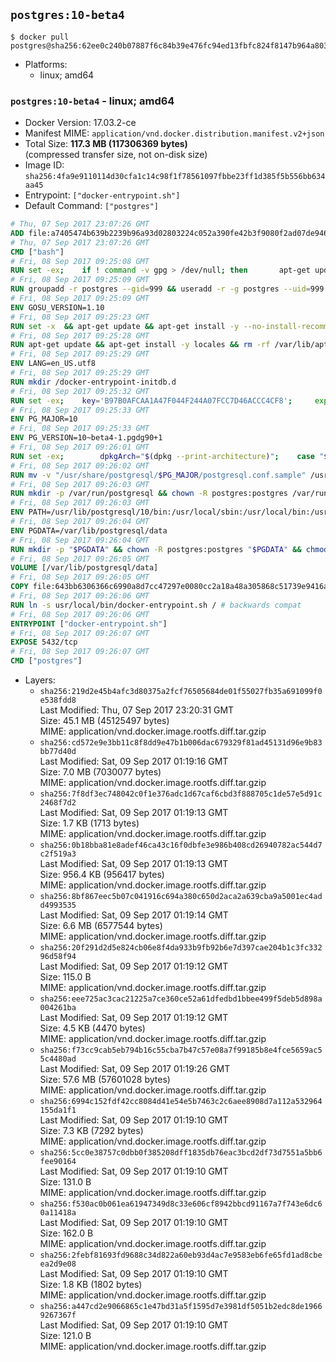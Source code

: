 ## `postgres:10-beta4`

```console
$ docker pull postgres@sha256:62ee0c240b07887f6c84b39e476fc94ed13fbfc824f8147b964a80307a6e6fe6
```

-	Platforms:
	-	linux; amd64

### `postgres:10-beta4` - linux; amd64

-	Docker Version: 17.03.2-ce
-	Manifest MIME: `application/vnd.docker.distribution.manifest.v2+json`
-	Total Size: **117.3 MB (117306369 bytes)**  
	(compressed transfer size, not on-disk size)
-	Image ID: `sha256:4fa9e9110114d30cfa1c14c98f1f78561097fbbe23ff1d385f5b556bb634aa45`
-	Entrypoint: `["docker-entrypoint.sh"]`
-	Default Command: `["postgres"]`

```dockerfile
# Thu, 07 Sep 2017 23:07:26 GMT
ADD file:a7405474b639b2239b96a93d02803224c052a390fe42b3f9080f2ad07de94640 in / 
# Thu, 07 Sep 2017 23:07:26 GMT
CMD ["bash"]
# Fri, 08 Sep 2017 09:25:08 GMT
RUN set -ex; 	if ! command -v gpg > /dev/null; then 		apt-get update; 		apt-get install -y --no-install-recommends 			gnupg2 			dirmngr 		; 		rm -rf /var/lib/apt/lists/*; 	fi
# Fri, 08 Sep 2017 09:25:09 GMT
RUN groupadd -r postgres --gid=999 && useradd -r -g postgres --uid=999 postgres
# Fri, 08 Sep 2017 09:25:09 GMT
ENV GOSU_VERSION=1.10
# Fri, 08 Sep 2017 09:25:23 GMT
RUN set -x 	&& apt-get update && apt-get install -y --no-install-recommends ca-certificates wget && rm -rf /var/lib/apt/lists/* 	&& wget -O /usr/local/bin/gosu "https://github.com/tianon/gosu/releases/download/$GOSU_VERSION/gosu-$(dpkg --print-architecture)" 	&& wget -O /usr/local/bin/gosu.asc "https://github.com/tianon/gosu/releases/download/$GOSU_VERSION/gosu-$(dpkg --print-architecture).asc" 	&& export GNUPGHOME="$(mktemp -d)" 	&& gpg --keyserver ha.pool.sks-keyservers.net --recv-keys B42F6819007F00F88E364FD4036A9C25BF357DD4 	&& gpg --batch --verify /usr/local/bin/gosu.asc /usr/local/bin/gosu 	&& rm -rf "$GNUPGHOME" /usr/local/bin/gosu.asc 	&& chmod +x /usr/local/bin/gosu 	&& gosu nobody true 	&& apt-get purge -y --auto-remove ca-certificates wget
# Fri, 08 Sep 2017 09:25:28 GMT
RUN apt-get update && apt-get install -y locales && rm -rf /var/lib/apt/lists/* 	&& localedef -i en_US -c -f UTF-8 -A /usr/share/locale/locale.alias en_US.UTF-8
# Fri, 08 Sep 2017 09:25:29 GMT
ENV LANG=en_US.utf8
# Fri, 08 Sep 2017 09:25:29 GMT
RUN mkdir /docker-entrypoint-initdb.d
# Fri, 08 Sep 2017 09:25:32 GMT
RUN set -ex; 	key='B97B0AFCAA1A47F044F244A07FCC7D46ACCC4CF8'; 	export GNUPGHOME="$(mktemp -d)"; 	gpg --keyserver ha.pool.sks-keyservers.net --recv-keys "$key"; 	gpg --export "$key" > /etc/apt/trusted.gpg.d/postgres.gpg; 	rm -rf "$GNUPGHOME"; 	apt-key list
# Fri, 08 Sep 2017 09:25:33 GMT
ENV PG_MAJOR=10
# Fri, 08 Sep 2017 09:25:33 GMT
ENV PG_VERSION=10~beta4-1.pgdg90+1
# Fri, 08 Sep 2017 09:26:01 GMT
RUN set -ex; 		dpkgArch="$(dpkg --print-architecture)"; 	case "$dpkgArch" in 		amd64|i386|ppc64el) 			echo "deb http://apt.postgresql.org/pub/repos/apt/ stretch-pgdg main $PG_MAJOR" > /etc/apt/sources.list.d/pgdg.list; 			apt-get update; 			;; 		*) 			echo "deb-src http://apt.postgresql.org/pub/repos/apt/ stretch-pgdg main $PG_MAJOR" > /etc/apt/sources.list.d/pgdg.list; 						tempDir="$(mktemp -d)"; 			cd "$tempDir"; 						savedAptMark="$(apt-mark showmanual)"; 						apt-get update; 			apt-get build-dep -y 				postgresql-common pgdg-keyring 				"postgresql-$PG_MAJOR=$PG_VERSION" 			; 			DEB_BUILD_OPTIONS="nocheck parallel=$(nproc)" 				apt-get source --compile 					postgresql-common pgdg-keyring 					"postgresql-$PG_MAJOR=$PG_VERSION" 			; 						apt-mark showmanual | xargs apt-mark auto > /dev/null; 			apt-mark manual $savedAptMark; 						ls -lAFh; 			dpkg-scanpackages . > Packages; 			grep '^Package: ' Packages; 			echo "deb [ trusted=yes ] file://$tempDir ./" > /etc/apt/sources.list.d/temp.list; 			apt-get -o Acquire::GzipIndexes=false update; 			;; 	esac; 		apt-get install -y postgresql-common; 	sed -ri 's/#(create_main_cluster) .*$/\1 = false/' /etc/postgresql-common/createcluster.conf; 	apt-get install -y 		"postgresql-$PG_MAJOR=$PG_VERSION" 	; 		rm -rf /var/lib/apt/lists/*; 		if [ -n "$tempDir" ]; then 		apt-get purge -y --auto-remove; 		rm -rf "$tempDir" /etc/apt/sources.list.d/temp.list; 	fi
# Fri, 08 Sep 2017 09:26:02 GMT
RUN mv -v "/usr/share/postgresql/$PG_MAJOR/postgresql.conf.sample" /usr/share/postgresql/ 	&& ln -sv ../postgresql.conf.sample "/usr/share/postgresql/$PG_MAJOR/" 	&& sed -ri "s!^#?(listen_addresses)\s*=\s*\S+.*!\1 = '*'!" /usr/share/postgresql/postgresql.conf.sample
# Fri, 08 Sep 2017 09:26:03 GMT
RUN mkdir -p /var/run/postgresql && chown -R postgres:postgres /var/run/postgresql && chmod 2777 /var/run/postgresql
# Fri, 08 Sep 2017 09:26:03 GMT
ENV PATH=/usr/lib/postgresql/10/bin:/usr/local/sbin:/usr/local/bin:/usr/sbin:/usr/bin:/sbin:/bin
# Fri, 08 Sep 2017 09:26:04 GMT
ENV PGDATA=/var/lib/postgresql/data
# Fri, 08 Sep 2017 09:26:04 GMT
RUN mkdir -p "$PGDATA" && chown -R postgres:postgres "$PGDATA" && chmod 777 "$PGDATA" # this 777 will be replaced by 700 at runtime (allows semi-arbitrary "--user" values)
# Fri, 08 Sep 2017 09:26:05 GMT
VOLUME [/var/lib/postgresql/data]
# Fri, 08 Sep 2017 09:26:05 GMT
COPY file:643bb6306366c6990a8d7cc47297e0080cc2a18a48a305868c51739e9416a044 in /usr/local/bin/ 
# Fri, 08 Sep 2017 09:26:06 GMT
RUN ln -s usr/local/bin/docker-entrypoint.sh / # backwards compat
# Fri, 08 Sep 2017 09:26:06 GMT
ENTRYPOINT ["docker-entrypoint.sh"]
# Fri, 08 Sep 2017 09:26:07 GMT
EXPOSE 5432/tcp
# Fri, 08 Sep 2017 09:26:07 GMT
CMD ["postgres"]
```

-	Layers:
	-	`sha256:219d2e45b4afc3d80375a2fcf76505684de01f55027fb35a691099f0e538fdd8`  
		Last Modified: Thu, 07 Sep 2017 23:20:31 GMT  
		Size: 45.1 MB (45125497 bytes)  
		MIME: application/vnd.docker.image.rootfs.diff.tar.gzip
	-	`sha256:cd572e9e3bb11c8f8dd9e47b1b006dac679329f81ad45131d96e9b83bb77d40d`  
		Last Modified: Sat, 09 Sep 2017 01:19:16 GMT  
		Size: 7.0 MB (7030077 bytes)  
		MIME: application/vnd.docker.image.rootfs.diff.tar.gzip
	-	`sha256:7f8df3ec748042c0f1e376adc1d67caf6cbd3f888705c1de57e5d91c2468f7d2`  
		Last Modified: Sat, 09 Sep 2017 01:19:13 GMT  
		Size: 1.7 KB (1713 bytes)  
		MIME: application/vnd.docker.image.rootfs.diff.tar.gzip
	-	`sha256:0b18bba81e8adef46ca43c16f0dbfe3e986b408cd26940782ac544d7c2f519a3`  
		Last Modified: Sat, 09 Sep 2017 01:19:13 GMT  
		Size: 956.4 KB (956417 bytes)  
		MIME: application/vnd.docker.image.rootfs.diff.tar.gzip
	-	`sha256:8bf867eec5b07c041916c694a380c650d2aca2a639cba9a5001ec4add4993535`  
		Last Modified: Sat, 09 Sep 2017 01:19:14 GMT  
		Size: 6.6 MB (6577544 bytes)  
		MIME: application/vnd.docker.image.rootfs.diff.tar.gzip
	-	`sha256:20f291d2d5e824cb06e8f4da933b9fb92b6e7d397cae204b1c3fc33296d58f94`  
		Last Modified: Sat, 09 Sep 2017 01:19:12 GMT  
		Size: 115.0 B  
		MIME: application/vnd.docker.image.rootfs.diff.tar.gzip
	-	`sha256:eee725ac3cac21225a7ce360ce52a61dfedbd1bbee499f5deb5d898a004261ba`  
		Last Modified: Sat, 09 Sep 2017 01:19:12 GMT  
		Size: 4.5 KB (4470 bytes)  
		MIME: application/vnd.docker.image.rootfs.diff.tar.gzip
	-	`sha256:f73cc9cab5eb794b16c55cba7b47c57e08a7f99185b8e4fce5659ac55c4480ad`  
		Last Modified: Sat, 09 Sep 2017 01:19:26 GMT  
		Size: 57.6 MB (57601028 bytes)  
		MIME: application/vnd.docker.image.rootfs.diff.tar.gzip
	-	`sha256:6994c152fdf42cc8084d41e54e5b7463c2c6aee8908d7a112a532964155da1f1`  
		Last Modified: Sat, 09 Sep 2017 01:19:10 GMT  
		Size: 7.3 KB (7292 bytes)  
		MIME: application/vnd.docker.image.rootfs.diff.tar.gzip
	-	`sha256:5cc0e38757c0dbb0f385208dff1835db76eac3bcd2df73d7551a5bb6fee90164`  
		Last Modified: Sat, 09 Sep 2017 01:19:10 GMT  
		Size: 131.0 B  
		MIME: application/vnd.docker.image.rootfs.diff.tar.gzip
	-	`sha256:f530ac0b061ea61947349d8c33e606cf8942bbcd91167a7f743e6dc60a11418a`  
		Last Modified: Sat, 09 Sep 2017 01:19:10 GMT  
		Size: 162.0 B  
		MIME: application/vnd.docker.image.rootfs.diff.tar.gzip
	-	`sha256:2febf81693fd9688c34d822a60eb93d4ac7e9583eb6fe65fd1ad8cbeea2d9e08`  
		Last Modified: Sat, 09 Sep 2017 01:19:10 GMT  
		Size: 1.8 KB (1802 bytes)  
		MIME: application/vnd.docker.image.rootfs.diff.tar.gzip
	-	`sha256:a447cd2e9066865c1e47bd31a5f1595d7e3981df5051b2edc8de19669267367f`  
		Last Modified: Sat, 09 Sep 2017 01:19:10 GMT  
		Size: 121.0 B  
		MIME: application/vnd.docker.image.rootfs.diff.tar.gzip
